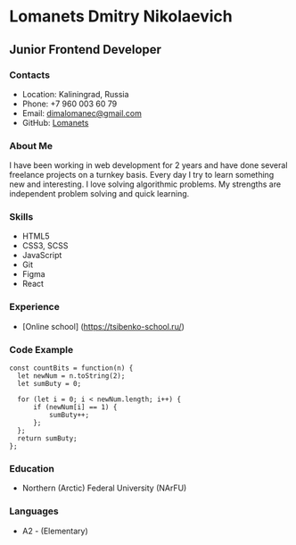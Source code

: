 # Lomanets Dmitry Nikolaevich

## Junior Frontend Developer

### __Contacts__
* Location: Kaliningrad, Russia
* Phone: +7 960 003 60 79
* Email: dimalomanec@gmail.com
* GitHub: [Lomanets](https://github.com/Lomanets) 

### __About Me__
I have been working in web development for 2 years and have done several freelance projects on a turnkey basis. Every day I try to learn something new and interesting. I love solving algorithmic problems. My strengths are independent problem solving and quick learning.

### __Skills__
* HTML5
* CSS3, SCSS
* JavaScript
* Git
* Figma
* React

### __Experience__
* [Online school] (https://tsibenko-school.ru/) 

### __Code Example__
```
const countBits = function(n) {
  let newNum = n.toString(2);
  let sumButy = 0;

  for (let i = 0; i < newNum.length; i++) {
      if (newNum[i] == 1) {
          sumButy++;
      };
  };
  return sumButy;
};
```

### __Education__
* Northern (Arctic) Federal University (NArFU)


### __Languages__
* A2 -  (Elementary) 